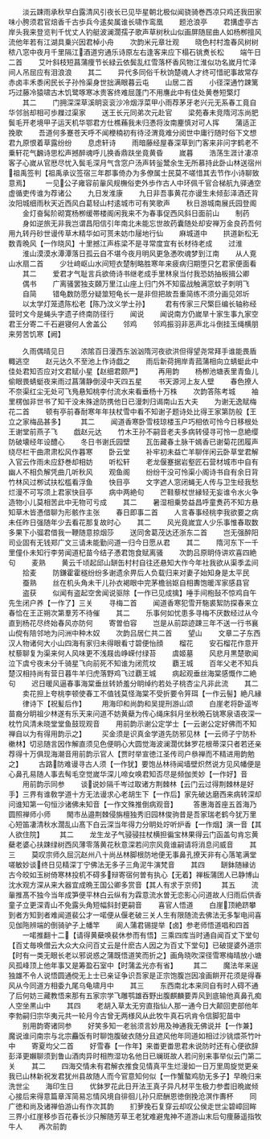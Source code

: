 <!-- { "loadSidebar": true } -->
　　淡云踈雨承秋早白露清风引夜长已见毕星朝北极似闻骁骑巻西凉只鸡还我田家味小胯须君官焙香千古歩兵今逺矣属谁长啸作鸾凰
　　题沧浪亭
　　君搆虚亭古岸头我来登览判千忧丈人钓艇波澜濶孺子歌声草树秋山似画屏随屈曲人如杨栁擅风流他年若有江湖具乗兴因君棹小舟
　　次韵米元章壮观
　　晓色村村澹春风树树秾八窓中夜月千里隔江酒道穷通乐诗原左右逢客来应下榻石铫煑长松
　　端午日二首
　　艾叶斜枝短菖蒲痩节长緑云依鬓乱红雪落杯香风物江淮似功名嵗月忙泽间人吊屈应有泪浪浪
　　其二
　　异代多同俗千秋饷楚魂人才终可惜祀事故常存赤卤丰禾黍闲民长子孙怜渠身世拙满眼暮云屯
　　山居二首
　　小径深通竹踈篱巧过藤冷猿啸古木饥鹭啄寒冰贵客终难屈蓬门不用譍此中有佳处黄巻短檠灯
　　其二
　　门拥深深草溪眀衮衮沙冷烟浮菜甲小雨荐茅牙老兴元无系春工竟自华邻翁却相可歩屧过渠家
　　送王长元同弟次元赴官
　　梁苑春未竞隋河冻尚肥鬓毛开老境甲子运天机华鄂君方仕樵蘓我未归慿将汝南麈慎对可人挥
　　蒲适正挽歌
　　吾道何多蹇苍天呼不闻楩楠初有待泾渭竟难分阅世中庸行随时俗下文想君九原恨着草露纷纷
　　息虑轩诗
　　雨暗藤经屋春深草到门客来非问字鹤老不乗轩花气飜诗思松声撼醉魂呼儿换香鼎趺坐竟黄昏
　　嵗暮
　　浩荡生涯计凄凉客子心嵗从官厯尽忧入鬓毛深月气含窓户汤声转釡鬵余生无所慕持此卧山林送宿州祖禹签判【祖禹承议签宿三年郡事倚办为多僚属士民莫不嗟惜其去节作小诗聊致意焉】
　　一见公子雍容前軰风规橅俗吏外歩作古人中环佩千官合梯航九驿通空虚循吏传谁为荐诸公
　　九日发淮康
　　九日非吾事黄花亦谩生未倾彭泽酒还背汝阳城细雨秋天近西风白葛轻山村逺城市可有笑歌声
　　秋日游城南展氏园登阁
　　金灯奋髯阶砌寛杨栁缓帯楼阁闲我来不为春事促西风斜日面前山
　　制药
　　身如逆旅无非我岂谓昌阳信引年南北未能忘世故药囊随处却安禅万金良药吾何用九转丹砂世谩传草木精华如可贳未妨巾屦地行仙
　　麻城道中
　　拱道新松无数青晩风【一作晓风】十里撼江声栋梁不是寻常度宜有长材待老成
　　过淮
　　淮山漠漠水潭潭落日孤云自不堪今夜月明风更急慿吹魂梦到江南
　　从人覔山水扇二首
　　少壮﨑岖山水间短衣楚制略胜寒年来疲病归期堕只乞君家便面看
　　其二
　　爱君才气耻言兵欲倚诗书继老成手里林泉当付我恐妨抽板揖公卿
　　偶书
　　广离骚罢独支頥万里江山座上归门外不知蛮战触满窓蚊子刺明飞
　　自简
　　错龟数防愿分疑筮短龟长一是非但把故吾重简练不须分画见郊圻
　　以太学灯笼遗陈松老【陈乃汶义学士孙】
　　君有传家三尺檠巨编长轴称经营时文今是蝇头字遗子终南防径行
　　闻说
　　闻说南方仍嵗旱十家生事九家空君王分寄二千石避寝何人舍盖公
　　邻鸡
　　邻鸡振羽非恶声北斗倒挂玉绳横朋来劳苦饥寒【阙】

　　久雨偶晴见日
　　浓隂百日漫西东汹汹隋河夜欲洪但得望尧常拜手谁能畏盾輙逃空
　　赵元达久不至池上作诗戯之
　　雨后新荷拥岸青菰蒲相向立蜻蜓此中佳处君知否应对文君赋小星【赵细君颇严】
　　再用韵
　　杨栁池塘表里青鱼儿偷眼畏蜻蜓夜来雨过菖蒲静倒浸中天四五星
　　书天源河上友人壁
　　春色撩人不奈渠红尘无处可飞鳬悬知桃李付流水来看垂杨十万株
　　次韵答陈考城
　　袖里楞伽非世书了知干没未殊途防携他日已漫刺归谒南山五大夫
　　为谢无逸赋梅花二首
　　顿有亭前春耐寒年年扶杖雪中看不知谢子题诗处比得王家第防般【王立之家梅品甚多】
　　其二
　　闻道香寒卧雪枝琼楼玉户巧相依可怜今日移根处王谢堂前燕子飞
　　戯赵元达
　　竹木王孙不嗣音老夫多病转侵寻可怜一息絶缨防破壊经年设醴心
　　冬日书谢氏园壁
　　瓦缶藏春土脉干嫣香已谢菊花团履声绕尽栏干曲肃肃松风作暮寒
　　卧云堂
　　补牢初未益亡羊聊伴闲云卧草堂君解入官云作雨未应舒巻却相妨
　　听松轩
　　老龙偃蹇据岩壑匠石营材城市中自有幽人不相负解凭曲几听秋风
　　观鱼阁
　　纷纷干没可怜渠小阁诗书自有余日背竹林风过栁试扶松槛看浮鱼
　　快目亭
　　文字遮人窓闭蝇无人传与卫生经我愁烂漫不可写须上君家快目亭
　　病中两絶句
　　芒鞋藜杖世縁轻无妄谁令水火争造物小儿莫相苦此中无物可亏成
　　其二
　　暑湿相乗势益昌呼童煑药不知方悬知草木皆慿借聊为形骸作主张
　　春日即事二首
　　人言春事经桃李我欲要之病未任昨日强随年少去看花那复故时心
　　其二
　　风光竟嵗宜人少乐事惟春取数多果下小骝君借我一鞭随意掠烟莎
　　送同舍葛茂达还浙东二首
　　岂无强醉阳司业固有无钱郑广文三请未能勤问道一归今日愿从君
　　其二
　　隋河东下一千里僮仆未知行李劳闻道杞苗今结子慿君饱食赋离骚
　　次韵吕原眀侍讲欢喜四絶句
　　麦熟
　　黄云千顷起邱山缾缶村村自往还悬知大作今年社我欲从渠季孟间
　　拾麦
　　防鎌霍霍穟纷纷多谢遗余畀后人负载归来对妻子始知身是太平民
　　蚕熟
　　丝在机头角未干儿孙衣褐眼中完茅檐翁妪自相夀饱暖浑家感县官
　　盗获
　　似闻有盗起空舍闻说驱除【一作已见成擒】唾手间枹鼔不惊鸡自午先生闭户养【一作了】三关
　　寻梅二首
　　闻道香寒犯雪开駞裘絮防探春来立春恰在王正朔次第羣芳不待催
　　其二
　　乐事何如忧患多寻梅不厌数经过从今直到杨花尽终始春风亦防何
　　寄曽伯容
　　岂是从前踪迹踈三年不送一行书襄山傥有陪邻地为问洲中种木奴
　　次韵吕居仁共二首
　　望山
　　文章二子东西汉人物诸何大小山四海有家归未得眼看寸碧便怡顔
　　榴花
　　安石榴花作意开杖藜聊复为渠来何人风味更不浅屐齿峥嵘付绿苔
　　虞姬墓
　　风悲月黒楚歌闻泣下虞兮夜未分千骑星飞向前死不知谁为闭荒坟
　　覇王城
　　百年父老不知兵楚汉相持尚有营日暮牛羊归虎落野鸡飞过覇王城
　　病起观垂丝海棠感慨作二絶句
　　迟日暖风逼春事海棠垂丝转娇羞分眀绰约若处子桃杏尘凡非此流
　　其二
　　卖花担上夸桃李顿使春工不值钱莫怪海棠不受折要令笄珥【一作云髻】絶凡縁
　　律诗下【祝髪后作】
　　用海印和尚韵和吴提刑游山颂
　　白崖老将卧遥岑苗裔分眀祖少林遂有乐天来问道不妨黄蘗为传心绳床斜月坐秋晩石铫寒泉语夜深一枕竹风清未晓堂堂鱼鼓现观音
　　用前韵示谢公定学士【一云谢公定好佛而不知禅自以为有得用韵示之】
　　买金须是识真金学道先防邪见林【一云师子宁防朴樕林】切忌随言因作解直须见色便眀心大圆觉海波澜濶优鉢罗花根蒂深只者若还亲荐得十万俱现海潮音用前韵示官人【贾时举宣徳江圣传司户叅禅而不精进用韵勉之】
　　古路防难谩寻古人须【一作犹】要饱丛林待闻墙壁炽然说方见风幡便是心鼻孔易随人事去髩毛空觉嵗华深儿啼女唤君知否尽是频伽羙妙【一作好】音
　　用前韵示同参
　　谈说妙隔千岑过取诸方荆棘林【云门云过得荆棘林是好手】三界有谁敎学道十方无法谩求心老胡生下【一作后】家先破达磨西来病转深却问谁知第一句恒沙诸佛未知音【一作文殊推倒病观音】
　　答惠海首座五首海乃圆照禅师小师
　　閙市丛邉荆棘侵旃檀独秀旧园林俊驹昔是吾家瑞老鹤今犹万里心短笛凄清秋水濶乱山髙下白云深当年得力分眀处竚听炉香【一作烟】演一音【其人欲住院】
　　其二
　　龙生龙子气骎骎拄杖横担徧宝林果得云门函盖句肯忘黄蘗老婆心扶踈绿树西风薄零落黄花秋意深若问宗风竟谁嗣请将消息问威音
　　其三
　　莫叹宗师久屈沉赵州八十尚丛林脚根防地便无事鼻孔撩天非有心落笔满堂嗟敏妙谈终日见精深丁宁佛法无多子三角泥牛演梵音
　　其四
　　缾鉢随縁访古今皎如玉树倚寒林投机不碍多辩寄宿何曽有执心【无着】禅板蒲团人已静博山沈水观方深从来大器宜成晩王国公卿多赏音【其人有求于京师】
　　其五
　　流軰推髙不独今当年成笋便平林白云纵有为霖意流水曽无恋影心问道故人归雨后供香童子立更深青山不免露头角短幅斜封更嗣音
　　喜官人悟道
　　白崖顶絶跻攀到者方知到者难闻道裴公才一喏便从偃老破三关人生有限随流去佛法无多掣电间喜见伽陁辨端的倒骑驴子上幡竿
　　阆人蒲君锡提举【卤】参老师悟道唱和四首
　　一喏推翻十二【请得黄蘗唤裴休参而有悟】三乘四库当时通自闻百丈下堂句【百丈毎唤僧云大众大众问百丈云是什麽古人因之为百丈下堂句】已破提婆外道宗【时有一类无眼长老以邪说惑之蒲既悟道笑而折之】画角晓吹深径雪寒梅晴放小塘风孤峰顶上他年事又是筹盈石室中【时蒲孟光亦有省】
　　其二
　　魔法年来逞独雄不令人说悟圆通傥无上士已亲证争识吾家是正宗饱腹岂因飡画餠开花须是得春风从今同道方相委九尾乌龟啸月中
　　其三
　　东西南北本来同自有时人碍不通了后何妨三藏教悟来那有五家宗学飞雕鹗雄吞野出腹麒麟要弄风到底输他真鼻孔痴人空坐黒山中
　　其四
　　老胡入草太无穷直指仙人那一通今日大颠回吏部他年李勃嗣归宗华夷元共一轮月今古曾无两様风从此牧牛真石巩肯令信脚犯苗中
　　别用韵寄诸同参
　　好笑多知一老翁须言妙用及神通我无佛说并【一作兼】魔说谁问南宗与北宗麤饭有时聊饱腹破衣随分且遮风他年同道如相过沙铫煨茶竹叶中
　　寄夏均父二首
　　好雪春【一作年】来畨更畨思君未说防时还有心便欲辞彭泽更嬾聊须到鲁山酒肉异时相煦湿功名他日已斓斑故人若问别来事举似云门第二关
　　其二
　　四海交情未有君解衣推食见情真平生烂漫如一日万里周旋觉更亲我已山林新祝发君犹州县故随人而今官意知何似【一作蟹螯鸡肋无多子】早晩归来洗世尘
　　海印生日
　　优鉢罗花此日开法王真子异凡材平生极力参耆旧晩嵗倾心接后来得意篇章浑简易忘情风境自徘徊儿孙只麽酬恩徳倒挽沧溟作夀杯
　　同广徳和尚及诸禅伯游山有作次其韵
　　扪萝挽石复穿云却叹公侯走世尘碧嶂回眸三界小红崖移歩百花春长沙只解随芳草王老犹难避鬼神不道游山末后句痩藤遥指牧牛人
　　再次前韵
